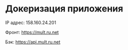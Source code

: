 # Докеризация приложения

IP адрес: 158.160.24.201

Фронт: https://mult.ru.net

Бэк: https://api.mult.ru.net